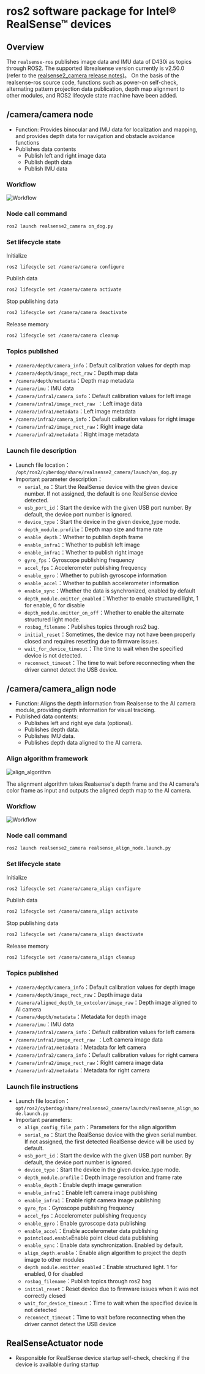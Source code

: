 # ros2 software package for Intel® RealSense™ devices

## Overview
The ``realsense-ros`` publishes image data and IMU data of D430i as topics through ROS2.
The supported librealsense version currently is v2.50.0 (refer to the [realsense2_camera release notes](https://github.com/IntelRealSense/realsense-ros/releases))。
On the basis of the realsense-ros source code, functions such as power-on self-check, alternating pattern projection data publication, depth map alignment to other modules, and ROS2 lifecycle state machine have been added.

## /camera/camera node
 - Function: Provides binocular and IMU data for localization and mapping, and provides depth data for navigation and obstacle avoidance functions
 - Publishes data contents
   - Publish left and right image data
   - Publish depth data
   - Publish IMU data

### Workflow
![Workflow](./image/realsense-ros/lifecycle.png)


### Node call command
```bash
ros2 launch realsense2_camera on_dog.py
```
### Set lifecycle state
Initialize
```bash
ros2 lifecycle set /camera/camera configure
```
Publish data
```bash
ros2 lifecycle set /camera/camera activate
```
Stop publishing data
```bash
ros2 lifecycle set /camera/camera deactivate
```
Release memory
```bash
ros2 lifecycle set /camera/camera cleanup
```

### Topics published
- ``/camera/depth/camera_info``：Default calibration values for depth map
- ``/camera/depth/image_rect_raw``：Depth map data
- ``/camera/depth/metadata``：Depth map metadata
- ``/camera/imu``：IMU data
- ``/camera/infra1/camera_info``：Default calibration values for left image
- ``/camera/infra1/image_rect_raw ``：Left image data
- ``/camera/infra1/metadata``：Left image metadata
- ``/camera/infra2/camera_info``：Default calibration values for right image
- ``/camera/infra2/image_rect_raw``：Right image data
- ``/camera/infra2/metadata``：Right image metadata

### Launch file description
- Launch file location： ``/opt/ros2/cyberdog/share/realsense2_camera/launch/on_dog.py``
- Important parameter description：
  - ``serial_no``：Start the RealSense device with the given device number. If not assigned, the default is one RealSense device detected.
  - ``usb_port_id``：Start the device with the given USB port number. By default, the device port number is ignored.
  - ``device_type``：Start the device in the given device_type mode.
  - ``depth_module.profile``：Depth map size and frame rate
  - ``enable_depth``：Whether to publish depth frame
  - ``enable_infra1``：Whether to publish left image
  - ``enable_infra1``：Whether to publish right image
  - ``gyro_fps``：Gyroscope publishing frequency
  - ``accel_fps``：Accelerometer publishing frequency
  - ``enable_gyro``：Whether to publish gyroscope information
  - ``enable_accel``：Whether to publish accelerometer information
  - ``enable_sync``：Whether the data is synchronized, enabled by default
  - ``depth_module.emitter_enabled``：Whether to enable structured light, 1 for enable, 0 for disable
  - ``depth_module.emitter_on_off``：Whether to enable the alternate structured light mode.
  - ``rosbag_filename``：Publishes topics through ros2 bag.
  - ``initial_reset``：Sometimes, the device may not have been properly closed and requires resetting due to firmware issues.
  - ``wait_for_device_timeout``：The time to wait when the specified device is not detected.
  - ``reconnect_timeout``：The time to wait before reconnecting when the driver cannot detect the USB device.


## /camera/camera_align node
 - Function: Aligns the depth information from Realsense to the AI camera module, providing depth information for visual tracking.
 - Published data contents:
   - Publishes left and right eye data (optional).
   - Publishes depth data.
   - Publishes IMU data.
   - Publishes depth data aligned to the AI camera.

### Align algorithm framework

![align_algorithm](./image/realsense-ros/align_algorithm.png)

The alignment algorithm takes Realsense's depth frame and the AI camera's color frame as input and outputs the aligned depth map to the AI camera.

### Workflow
![Workflow](./image/realsense-ros/lifecycle.png)

### Node call command
```bash
ros2 launch realsense2_camera realsense_align_node.launch.py
```
### Set lifecycle state
Initialize
```bash
ros2 lifecycle set /camera/camera_align configure
```
Publish data
```bash
ros2 lifecycle set /camera/camera_align activate
```
Stop publishing data
```bash
ros2 lifecycle set /camera/camera_align deactivate
```
Release memory
```bash
ros2 lifecycle set /camera/camera_align cleanup
```

### Topics published
- ``/camera/depth/camera_info``：Default calibration values for depth image
- ``/camera/depth/image_rect_raw``：Depth image data
- ``/camera/aligned_depth_to_extcolor/image_raw``：Depth image aligned to AI camera
- ``/camera/depth/metadata``：Metadata for depth image
- ``/camera/imu``：IMU data
- ``/camera/infra1/camera_info``：Default calibration values for left camera
- ``/camera/infra1/image_rect_raw ``：Left camera image data
- ``/camera/infra1/metadata``：Metadata for left camera
- ``/camera/infra2/camera_info``：Default calibration values for right camera
- ``/camera/infra2/image_rect_raw``：Right camera image data
- ``/camera/infra2/metadata``：Metadata for right camera

### Launch file instructions
- Launch file location： ``opt/ros2/cyberdog/share/realsense2_camera/launch/realsense_align_node.launch.py``
- Important parameters:
  - ``align_config_file_path``：Parameters for the align algorithm
  - ``serial_no``：Start the RealSense device with the given serial number. If not assigned, the first detected RealSense device will be used by default.
  - ``usb_port_id``：Start the device with the given USB port number. By default, the device port number is ignored.
  - ``device_type``：Start the device in the given device_type mode.
  - ``depth_module.profile``：Depth image resolution and frame rate
  - ``enable_depth``：Enable depth image generation
  - ``enable_infra1``：Enable left camera image publishing
  - ``enable_infra1``：Enable right camera image publishing
  - ``gyro_fps``：Gyroscope publishing frequency
  - ``accel_fps``：Accelerometer publishing frequency
  - ``enable_gyro``：Enable gyroscope data publishing
  - ``enable_accel``：Enable accelerometer data publishing
  - ``pointcloud.enable``Enable point cloud data publishing
  - ``enable_sync``：Enable data synchronization. Enabled by default.
  - ``align_depth.enable``：Enable align algorithm to project the depth image to other modules
  - ``depth_module.emitter_enabled``：Enable structured light. 1 for enabled, 0 for disabled
  - ``rosbag_filename``：Publish topics through ros2 bag
  - ``initial_reset``：Reset device due to firmware issues when it was not correctly closed
  - ``wait_for_device_timeout``：Time to wait when the specified device is not detected
  - ``reconnect_timeout``：Time to wait before reconnecting when the driver cannot detect the USB device

## RealSenseActuator node
- Responsible for RealSense device startup self-check, checking if the device is available during startup